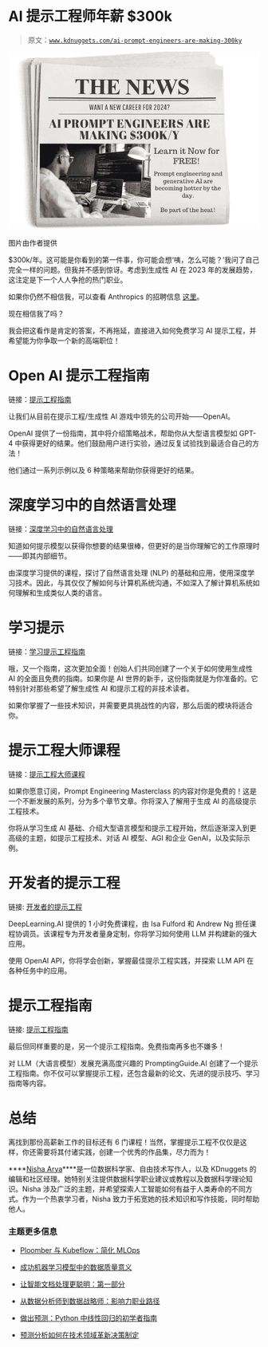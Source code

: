 # AI 提示工程师年薪 $300k

> 原文：[`www.kdnuggets.com/ai-prompt-engineers-are-making-300ky`](https://www.kdnuggets.com/ai-prompt-engineers-are-making-300ky)

![AI 提示工程师年薪 $300k](img/c1e60211f25c5bb2578a45401ad111bf.png)

图片由作者提供

$300k/年。这可能是你看到的第一件事，你可能会想‘咦，怎么可能？’我问了自己完全一样的问题。但我并不感到惊讶。考虑到生成性 AI 在 2023 年的发展趋势，这注定是下一个人人争抢的热门职业。

如果你仍然不相信我，可以查看 Anthropics 的招聘信息 [这里](https://jobs.lever.co/Anthropic/e3cde481-d446-460f-b576-93cab67bd1ed)。

现在相信我了吗？

我会把这看作是肯定的答案，不再拖延，直接进入如何免费学习 AI 提示工程，并希望能为你争取一个新的高端职位！

# Open AI 提示工程指南

链接：[提示工程指南](https://platform.openai.com/docs/guides/prompt-engineering/strategy-write-clear-instructions)

让我们从目前在提示工程/生成性 AI 游戏中领先的公司开始——OpenAI。

OpenAI 提供了一份指南，其中将介绍策略战术，帮助你从大型语言模型如 GPT-4 中获得更好的结果。他们鼓励用户进行实验，通过反复试验找到最适合自己的方法！

他们通过一系列示例以及 6 种策略来帮助你获得更好的结果。

# 深度学习中的自然语言处理

链接：[深度学习中的自然语言处理](https://www.youtube.com/playlist?list=PLoROMvodv4rOSH4v6133s9LFPRHjEmbmJ)

知道如何提示模型以获得你想要的结果很棒，但更好的是当你理解它的工作原理时——即其内部细节。

由深度学习提供的课程，探讨了自然语言处理 (NLP) 的基础和应用，使用深度学习技术。因此，与其仅仅了解如何与计算机系统沟通，不如深入了解计算机系统如何理解和生成类似人类的语言。

# 学习提示

链接：[学习提示工程指南](https://learnprompting.org/docs/intro)

哦，又一个指南，这次更加全面！创始人们共同创建了一个关于如何使用生成性 AI 的全面且免费的指南。如果你是 AI 世界的新手，这份指南就是为你准备的。它特别针对那些希望了解生成性 AI 和提示工程的非技术读者。

如果你掌握了一些技术知识，并需要更具挑战性的内容，那么后面的模块将适合你。

# 提示工程大师课程

链接：[提示工程大师课程](https://promptengineering.org/prompt-engineering-course/)

如果你愿意订阅，Prompt Engineering Masterclass 的内容对你是免费的！这是一个不断发展的系列，分为多个章节文章。你将深入了解用于生成 AI 的高级提示工程技术。

你将从学习生成 AI 基础、介绍大型语言模型和提示工程开始，然后逐渐深入到更高级的主题，如提示工程技术、对话 AI 模型、AGI 和企业 GenAI，以及实际示例。

# 开发者的提示工程

链接: [开发者的提示工程](https://www.deeplearning.ai/short-courses/chatgpt-prompt-engineering-for-developers/)

DeepLearning.AI 提供的 1 小时免费课程，由 Isa Fulford 和 Andrew Ng 担任课程协调员。该课程专为开发者量身定制，你将学习如何使用 LLM 并构建新的强大应用。

使用 OpenAI API，你将学会创新，掌握最佳提示工程实践，并探索 LLM API 在各种任务中的应用。

# 提示工程指南

链接: [提示工程指南](https://www.promptingguide.ai/)

最后但同样重要的是，另一个提示工程指南。免费指南再多也不嫌多！

对 LLM（大语言模型）发展充满高度兴趣的 PromptingGuide.AI 创建了一个提示工程指南。你不仅可以掌握提示工程，还包含最新的论文、先进的提示技巧、学习指南等内容。

# 总结

离找到那份高薪新工作的目标还有 6 门课程！当然，掌握提示工程不仅仅是这样，你还需要将其付诸实践，创建一个优秀的作品集，尽力而为！

[](https://www.linkedin.com/in/nisha-arya-ahmed/)****[Nisha Arya](https://www.linkedin.com/in/nisha-arya-ahmed/)****是一位数据科学家、自由技术写作人，以及 KDnuggets 的编辑和社区经理。她特别关注提供数据科学职业建议或教程以及数据科学理论知识。Nisha 涉及广泛的主题，并希望探索人工智能如何有益于人类寿命的不同方式。作为一个热衷学习者，Nisha 致力于拓宽她的技术知识和写作技能，同时帮助他人。

### 主题更多信息

+   [Ploomber 与 Kubeflow：简化 MLOps](https://www.kdnuggets.com/2022/02/ploomber-kubeflow-mlops-easier.html)

+   [成功机器学习模型中的数据质量意义](https://www.kdnuggets.com/2022/03/significance-data-quality-making-successful-machine-learning-model.html)

+   [让智能文档处理更聪明：第一部分](https://www.kdnuggets.com/2023/02/making-intelligent-document-processing-smarter-part-1.html)

+   [从数据分析师到数据战略师：影响力职业路径](https://www.kdnuggets.com/2023/05/data-analyst-data-strategist-career-path-making-impact.html)

+   [做出预测：Python 中线性回归的初学者指南](https://www.kdnuggets.com/2023/06/making-predictions-beginner-guide-linear-regression-python.html)

+   [预测分析如何在技术领域革新决策制定](https://www.kdnuggets.com/how-predictive-analytics-is-revolutionizing-decisionmaking-in-tech)
